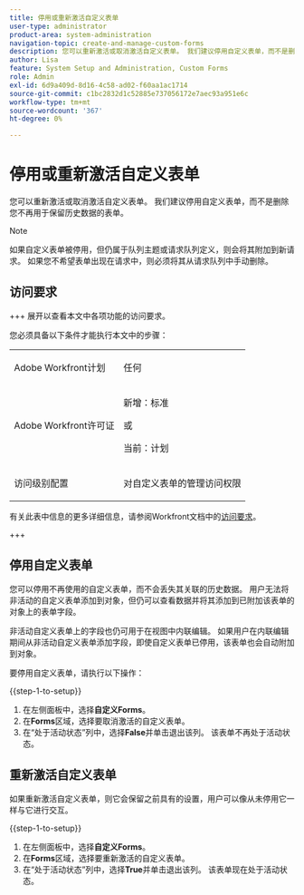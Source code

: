 ```yaml
---
title: 停用或重新激活自定义表单
user-type: administrator
product-area: system-administration
navigation-topic: create-and-manage-custom-forms
description: 您可以重新激活或取消激活自定义表单。 我们建议停用自定义表单，而不是删除您不再用于保留历史数据的表单。
author: Lisa
feature: System Setup and Administration, Custom Forms
role: Admin
exl-id: 6d9a409d-8d16-4c58-ad02-f60aa1ac1714
source-git-commit: c1bc2832d1c52885e737056172e7aec93a951e6c
workflow-type: tm+mt
source-wordcount: '367'
ht-degree: 0%

---
```


# 停用或重新激活自定义表单

您可以重新激活或取消激活自定义表单。 我们建议停用自定义表单，而不是删除您不再用于保留历史数据的表单。

>[!NOTE]
>
>如果自定义表单被停用，但仍属于队列主题或请求队列定义，则会将其附加到新请求。 如果您不希望表单出现在请求中，则必须将其从请求队列中手动删除。

## 访问要求

+++ 展开以查看本文中各项功能的访问要求。

您必须具备以下条件才能执行本文中的步骤：

<table style="table-layout:auto"> 
 <col> 
 <col> 
 <tbody> 
  <tr data-mc-conditions=""> 
   <td role="rowheader"> <p>Adobe Workfront计划</p> </td> 
   <td>任何</td> 
  </tr> 
  <tr> 
   <td role="rowheader">Adobe Workfront许可证</td> 
   <td>
   <p>新增：标准</p>
   <p>或</p>
   <p>当前：计划</p></td> 
  </tr> 
  <tr data-mc-conditions=""> 
   <td role="rowheader">访问级别配置</td> 
   <td> <p>对自定义表单的管理访问权限</p></td> 
  </tr>  
 </tbody> 
</table>

有关此表中信息的更多详细信息，请参阅Workfront文档中的[访问要求](/help/quicksilver/administration-and-setup/add-users/access-levels-and-object-permissions/access-level-requirements-in-documentation.md)。

+++

## 停用自定义表单

您可以停用不再使用的自定义表单，而不会丢失其关联的历史数据。 用户无法将非活动的自定义表单添加到对象，但仍可以查看数据并将其添加到已附加该表单的对象上的表单字段。

非活动自定义表单上的字段也仍可用于在视图中内联编辑。 如果用户在内联编辑期间从非活动自定义表单添加字段，即使自定义表单已停用，该表单也会自动附加到对象。

要停用自定义表单，请执行以下操作：

{{step-1-to-setup}}

1. 在左侧面板中，选择&#x200B;**自定义Forms**。
1. 在&#x200B;**Forms**&#x200B;区域，选择要取消激活的自定义表单。
1. 在“处于活动状态”列中，选择&#x200B;**False**&#x200B;并单击退出该列。 该表单不再处于活动状态。

## 重新激活自定义表单

如果重新激活自定义表单，则它会保留之前具有的设置，用户可以像从未停用它一样与它进行交互。

{{step-1-to-setup}}

1. 在左侧面板中，选择&#x200B;**自定义Forms**。
1. 在&#x200B;**Forms**&#x200B;区域，选择要重新激活的自定义表单。
1. 在“处于活动状态”列中，选择&#x200B;**True**&#x200B;并单击退出该列。 该表单现在处于活动状态。
